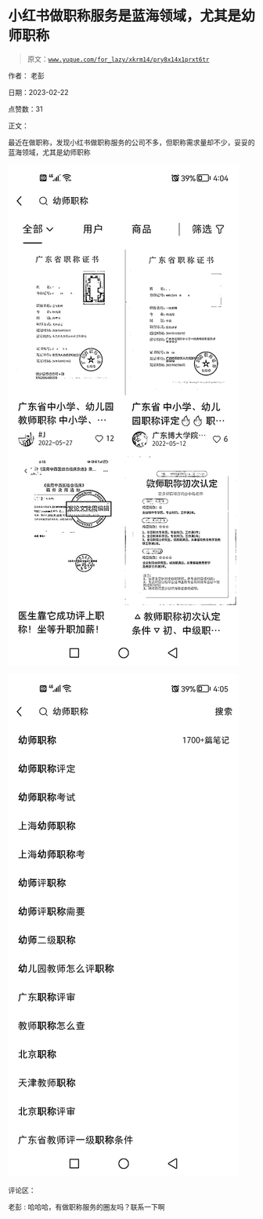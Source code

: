 # 小红书做职称服务是蓝海领域，尤其是幼师职称

> 原文：[`www.yuque.com/for_lazy/xkrm14/pry8x14x1prxt6tr`](https://www.yuque.com/for_lazy/xkrm14/pry8x14x1prxt6tr)

作者： 老彭

日期：2023-02-22

点赞数：31

正文：

最近在做职称，发现小红书做职称服务的公司不多，但职称需求量却不少，妥妥的蓝海领域，尤其是幼师职称

![](img/63a162c45d9fcfc128e9f9581a588d6c.png)  

![](img/9408b6eec1c74d04b4b7e2b4d622a534.png)  

评论区：

老彭 : 哈哈哈，有做职称服务的圈友吗？联系一下啊



